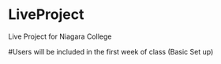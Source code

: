 # LiveProject
Live Project for Niagara College


#Users will be included in the first week of class (Basic Set up)
